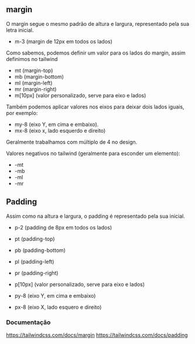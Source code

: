 ## margin

O margin segue o mesmo padrão de altura e largura, representado pela sua letra inicial.

- m-3 (margin de 12px em todos os lados)

Como sabemos, podemos definir um valor para os lados do margin, assim definimos no tailwind

- mt (margin-top)
- mb (margin-bottom)
- ml (margin-left)
- mr (margin-right)
- m[10px] (valor personalizado, serve para eixo e lados)

Também podemos aplicar valores nos eixos para deixar dois lados iguais, por exemplo:

- my-8 (eixo Y, em cima e embaixo).
- mx-8 (eixo x, lado esquerdo e direito)

Geralmente trabalhamos com múltiplo de 4 no design.

Valores negativos no tailwind (geralmente para esconder um elemento):

- -mt
- -mb
- -ml
- -mr

## Padding

Assim como na altura e largura, o padding é representado pela sua inicial.

- p-2 (padding de 8px em todos os lados)
- pt (padding-top)
- pb (padding-bottom)
- pl (padding-left)
- pr (padding-right)
- p[10px] (valor personalizado, serve para eixo e lados)

- py-8 (eixo Y, em cima e embaixo)
- px-8 (eixo X, lado esquero e direito)

### Documentação

https://tailwindcss.com/docs/margin
https://tailwindcss.com/docs/padding
